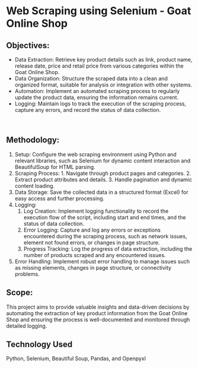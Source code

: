 # Web Scraping using Selenium - Goat Online Shop

## Objectives: 

  - Data Extraction: Retrieve key product details such as link, product name, release date, price and retail price from various categories within the Goat Online Shop.
  - Data Organization: Structure the scraped data into a clean and organized format, suitable for analysis or integration with other systems.
  - Automation: Implement an automated scraping process to regularly update the product data, ensuring the information remains current.
  - Logging: Maintain logs to track the execution of the scraping process, capture any errors, and record the status of data collection.

<br/>

## Methodology: 

  1. Setup: Configure the web scraping environment using Python and relevant libraries, such as Selenium for dynamic content interaction and BeautifulSoup for HTML parsing.
  2. Scraping Process:
    1. Navigate through product pages and categories.
    2. Extract product attributes and details.
    3. Handle pagination and dynamic content loading.
  3. Data Storage: Save the collected data in a structured format (Excel) for easy access and further processing.
  4. Logging:
     1. Log Creation: Implement logging functionality to record the execution flow of the script, including start and end times, and the status of data collection.
     2. Error Logging: Capture and log any errors or exceptions encountered during the scraping process, such as network issues, element not found errors, or changes in page structure.
     3. Progress Tracking: Log the progress of data extraction, including the number of products scraped and any encountered issues.
  6. Error Handling: Implement robust error handling to manage issues such as missing elements, changes in page structure, or connectivity problems.


## Scope: 

This project aims to provide valuable insights and data-driven decisions by automating the extraction of key product information from the Goat Online Shop and ensuring the process is well-documented and monitored through detailed logging.

## Technology Used
Python, Selenium, Beautiful Soup, Pandas, and Openpyxl

